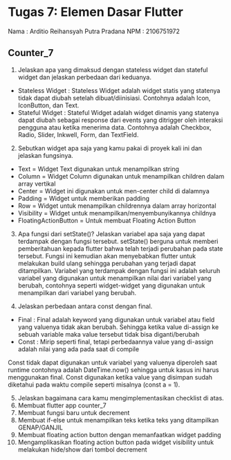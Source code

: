 # Tugas 7: Elemen Dasar Flutter
Nama  : Arditio Reihansyah Putra Pradana
NPM   : 2106751972

## Counter_7
1. Jelaskan apa yang dimaksud dengan stateless widget dan stateful widget dan jelaskan perbedaan dari keduanya.
- Stateless Widget  : Stateless Widget adalah widget statis yang statenya tidak dapat diubah setelah dibuat/diinisiasi. Contohnya adalah Icon, IconButton, dan Text. 
- Stateful Widget : Stateful Widget adalah widget dinamis yang statenya dapat diubah sebagai response dari events yang ditrigger oleh interaksi pengguna atau ketika menerima data. Contohnya adalah Checkbox, Radio, Slider, Inkwell, Form, dan TextField.

2. Sebutkan widget apa saja yang kamu pakai di proyek kali ini dan jelaskan fungsinya.
- Text =  Widget Text digunakan untuk menampilkan string
- Column = Widget Column digunakan untuk menampilkan children dalam array vertikal
- Center = Widget ini digunakan untuk men-center child di dalamnya
- Padding = Widget untuk memberikan padding
- Row = Widget untuk menampilkan childrennya dalam array horizontal
- Visibility = Widget untuk menampilkan/menyembunyikannya childnya
- FloatingActionButton = Untuk membuat Floating Action Button

3. Apa fungsi dari setState()? Jelaskan variabel apa saja yang dapat terdampak dengan fungsi tersebut.
setState() berguna untuk memberi pemberitahuan kepada flutter bahwa telah terjadi perubahan pada state tersebut. Fungsi ini kemudian akan menyebabkan flutter untuk melakukan build ulang sehingga perubahan yang terjadi dapat ditampilkan. Variabel yang terdampak dengan fungsi ini adalah seluruh variabel yang digunakan untuk menampilkan nilai dari variabel yang berubah, contohnya seperti widget-widget yang digunakan untuk menampilkan dari variabel yang berubah.

4. Jelaskan perbedaan antara const dengan final.
- Final : Final adalah keyword yang digunakan untuk variabel atau field yang valuenya tidak akan berubah. Sehingga ketika value di-assign ke sebuah variable maka value tersebut tidak bisa diganti/berubah
- Const : Mirip seperti final, tetapi perbedaannya value yang di-assign adalah nilai yang ada pada saat di compile

Const tidak dapat digunakan untuk variabel yang valuenya diperoleh saat runtime contohnya adalah DateTime.now() sehingga untuk kasus ini harus menggunakan final. Const digunakan ketika value yang disimpan sudah diketahui pada waktu compile seperti misalnya (const a = 1).

5. Jelaskan bagaimana cara kamu mengimplementasikan checklist di atas.
  1. Membuat flutter app counter_7 
  2. Membuat fungsi baru untuk decrement
  3. Membuat if-else untuk menampilkan teks ketika teks yang ditampilkan GENAP/GANJIL
  4. Membuat floating action button dengan memanfaatkan widget padding
  5. Mengamplikasikan floating action button pada widget visibility untuk melakukan hide/show dari tombol decrement

